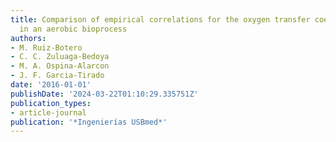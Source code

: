 ```yaml
---
title: Comparison of empirical correlations for the oxygen transfer coefficient estimation
  in an aerobic bioprocess
authors:
- M. Ruiz-Botero
- C. C. Zuluaga-Bedoya
- M. A. Ospina-Alarcon
- J. F. Garcia-Tirado
date: '2016-01-01'
publishDate: '2024-03-22T01:10:29.335751Z'
publication_types:
- article-journal
publication: '*Ingenierías USBmed*'
---
```

